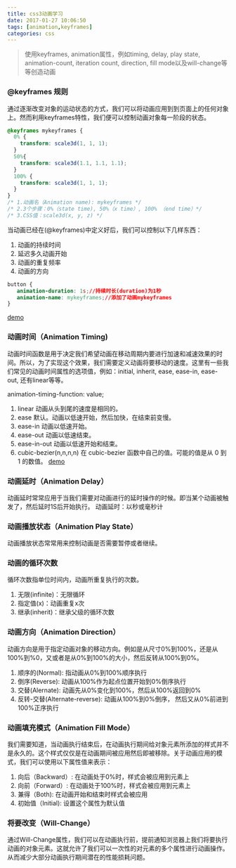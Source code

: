 ```yaml
---
title: css3动画学习
date: 2017-01-27 10:06:50
tags: [animation,keyframes]
categories: css
---
```

> 使用keyframes, animation属性，例如timing, delay, play state, animation-count, iteration count, direction, fill mode以及will-change等等创造动画

<!-- more -->

### @keyframes 规则
通过逐渐改变对象的运动状态的方式，我们可以将动画应用到到页面上的任何对象上。然而利用keyframes特性，我们便可以控制动画对象每一阶段的状态。
```css
@keyframes mykeyframes {
  0% {
    transform: scale3d(1, 1, 1);
  }
  50%{
    transform: scale3d(1.1, 1.1, 1.1);
  }
  100% {
    transform: scale3d(1, 1, 1);
  }
}
/* 1.动画名（Animation name): mykeyframes */
/* 2.3个步骤：0%（state time), 50%（x time）, 100% （end time）*/
/* 3.CSS值：scale3d(x, y, z) */
```
当动画已经在(@keyframes)中定义好后，我们可以控制以下几样东西：
1. 动画的持续时间
2. 延迟多久动画开始
3. 动画的重复频率
4. 动画的方向
```css
button {
   animation-duration: 1s;//持续时长(duration)为1秒
   animation-name: mykeyframes;//添加了动画mykeyframes
}
```
[demo](http://codepen.io/lcq0202/pen/wJagdZ)

### 动画时间（Animation Timing)
动画时间函数是用于决定我们希望动画在移动周期内要进行加速和减速效果的时间。所以，为了实现这个效果，我们需要定义动画将要移动的速度。这里有一些我们常见的动画时间属性的选项值，例如：initial, inherit, ease, ease-in, ease-out, 还有linear等等。

animation-timing-function: value;

1. linear 动画从头到尾的速度是相同的。
2. ease 默认。动画以低速开始，然后加快，在结束前变慢。
3. ease-in 动画以低速开始。
4. ease-out 动画以低速结束。
5. ease-in-out 动画以低速开始和结束。
6. cubic-bezier(n,n,n,n) 在 cubic-bezier 函数中自己的值。可能的值是从 0 到 1 的数值。
[demo](http://codepen.io/lcq0202/pen/zZGNLz)

### 动画延时（Animation Delay）
动画延时常常应用于当我们需要对动画进行的延时操作的时候。即当某个动画被触发了，然后延时1S后开始执行。
动画延时：以秒或毫秒计

### 动画播放状态（Animation Play State）
动画播放状态常常用来控制动画是否需要暂停或者继续。

### 动画的循环次数
循环次数指单位时间内，动画所重复执行的次数。
1. 无限(infinite)：无限循环
2. 指定值(x)：动画重复x次
3. 继承(inherit)：继承父级的循环次数

### 动画方向（Animation Direction）
动画方向是用于指定动画对象的移动方向。例如是从尺寸0%到100%，还是从100%到%0，又或者是从0%到100%的大小，然后反转从100%到0%。
1. 顺序的(Normal): 指动画从0%到100%顺序执行
2. 倒序(Reverse): 动画从100%作为起点位置开始到0%倒序执行
3. 交替(Alernate): 动画先从0%变化到100%，然后从100%返回到0%
4. 反转-交替(Alternate-reverse): 动画从100%到0%倒序， 然后又从0%前进到100%正序执行

### 动画填充模式（Animation Fill Mode）
我们需要知道，当动画执行结束后，在动画执行期间给对象元素所添加的样式并不是永久的。这个样式仅仅是在动画期间被应用然后即被移除。关于动画应用的模式，我们可以使用以下属性值来表示：
1. 向后（Backward）: 在动画处于0%时，样式会被应用到元素上
2. 向前（Forward）: 在动画处于100%时，样式会被应用到元素上
3. 兼得（Both): 在动画开始和结束时样式会被应用
4. 初始值（Initial): 设置这个属性为默认值

### 将要改变（Will-Change）
通过Will-Change属性，我们可以在动画执行前，提前通知浏览器上我们将要执行动画的对象元素。这就允许了我们可以一次性的对元素的多个属性进行动画操作。从而减少大部分动画执行期间潜在的性能损耗问题。
